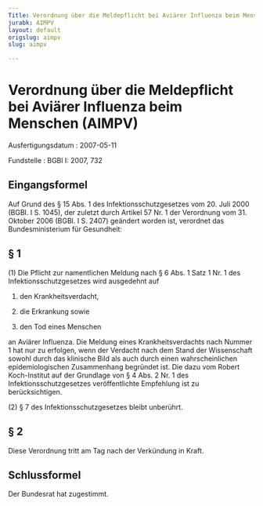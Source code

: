 ```yaml
---
Title: Verordnung über die Meldepflicht bei Aviärer Influenza beim Menschen
jurabk: AIMPV
layout: default
origslug: aimpv
slug: aimpv

---
```


# Verordnung über die Meldepflicht bei Aviärer Influenza beim Menschen (AIMPV)

Ausfertigungsdatum
:   2007-05-11

Fundstelle
:   BGBl I: 2007, 732



## Eingangsformel

Auf Grund des § 15 Abs. 1 des Infektionsschutzgesetzes vom 20. Juli
2000 (BGBl. I S. 1045), der zuletzt durch Artikel 57 Nr. 1 der
Verordnung vom 31. Oktober 2006 (BGBl. I S. 2407) geändert worden ist,
verordnet das Bundesministerium für Gesundheit:


## § 1

(1) Die Pflicht zur namentlichen Meldung nach § 6 Abs. 1 Satz 1 Nr. 1
des Infektionsschutzgesetzes wird ausgedehnt auf

1.  den Krankheitsverdacht,


2.  die Erkrankung sowie


3.  den Tod eines Menschen



an Aviärer Influenza. Die Meldung eines Krankheitsverdachts nach
Nummer 1 hat nur zu erfolgen, wenn der Verdacht nach dem Stand der
Wissenschaft sowohl durch das klinische Bild als auch durch einen
wahrscheinlichen epidemiologischen Zusammenhang begründet ist. Die
dazu vom Robert Koch-Institut auf der Grundlage von § 4 Abs. 2 Nr. 1
des Infektionsschutzgesetzes veröffentlichte Empfehlung ist zu
berücksichtigen.

(2) § 7 des Infektionsschutzgesetzes bleibt unberührt.


## § 2

Diese Verordnung tritt am Tag nach der Verkündung in Kraft.


## Schlussformel

Der Bundesrat hat zugestimmt.

